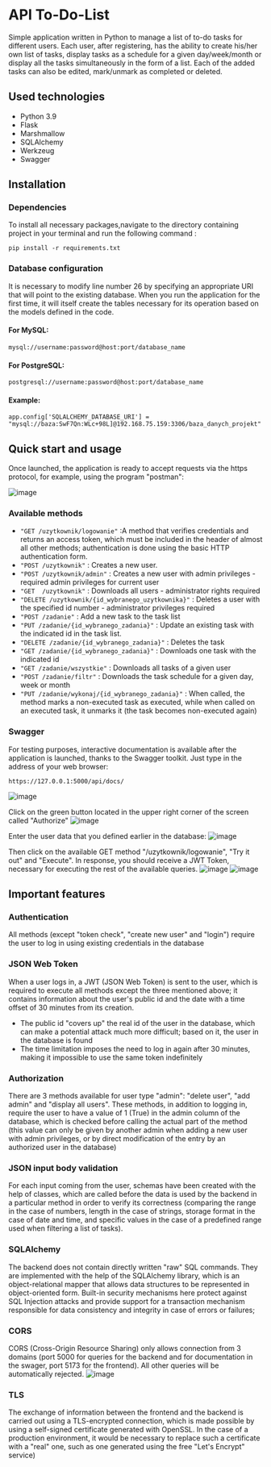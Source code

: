 # API To-Do-List
Simple application written in Python to manage a list of to-do tasks for different users. Each user, after registering, has the ability to create his/her own list of tasks, display tasks as a schedule for a given day/week/month or display all the tasks simultaneously in the form of a list. Each of the added tasks can also be edited, mark/unmark as completed or deleted. 

## Used technologies
- Python 3.9
- Flask
- Marshmallow
- SQLAlchemy
- Werkzeug
- Swagger

## Installation
### Dependencies
To install all necessary packages,navigate to the directory containing project in your terminal and run the following command :
````
pip install -r requirements.txt
````

### Database configuration
It is necessary to modify line number 26 by specifying an appropriate URI that will point to the existing database. When you run the application for the first time, it will itself create the tables necessary for its operation based on the models defined in the code.

#### For MySQL:
````
mysql://username:password@host:port/database_name
````

#### For PostgreSQL:
````
postgresql://username:password@host:port/database_name
````

#### Example:
````
app.config['SQLALCHEMY_DATABASE_URI'] = "mysql://baza:SwF7Qn:WLc+98L]@192.168.75.159:3306/baza_danych_projekt"
````



## Quick start and usage
Once launched, the application is ready to accept requests via the https protocol, for example, using the program "postman": 

![image](readme/postman.png)

### Available methods
- `"GET /uzytkownik/logowanie"` :A method that verifies credentials and returns an access token, which must be included in the header of almost all other methods; authentication is done using the basic HTTP authentication form.
- `"POST /uzytkownik"` : Creates a new user.
- `"POST /uzytkownik/admin"` : Creates a new user with admin privileges - required admin privileges for current user
- `"GET  /uzytkownik"` : Downloads all users - administrator rights required
- `"DELETE /uzytkownik/{id_wybranego_uzytkownika}"` : Deletes a user with the specified id number - administrator privileges required
- `"POST /zadanie"` : Add a new task to the task list
- `"PUT /zadanie/{id_wybranego_zadania}"` : Update an existing task with the indicated id in the task list.
- `"DELETE /zadanie/{id_wybranego_zadania}"` : Deletes the task
- `"GET /zadanie/{id_wybranego_zadania}"` : Downloads one task with the indicated id
- `"GET /zadanie/wszystkie"` : Downloads all tasks of a given user
- `"POST /zadanie/filtr"` : Downloads the task schedule for a given day, week or month
- `"PUT /zadanie/wykonaj/{id_wybranego_zadania}"` : When called, the method marks a non-executed task as executed, while when called on an executed task, it unmarks it (the task becomes non-executed again)

### Swagger
For testing purposes, interactive documentation is available after the application is launched, thanks to the Swagger toolkit. Just type in the address of your web browser:
````
https://127.0.0.1:5000/api/docs/
````
![image](readme/swagger.png)

Click on the green button located in the upper right corner of the screen called "Authorize"
![image](readme/swagger1.png)

Enter the user data that you defined earlier in the database:
![image](readme/swagger2.png)

Then click on the available GET method "/uzytkownik/logowanie", "Try it out" and "Execute". In response, you should receive a JWT Token, necessary for executing the rest of the available queries.
![image](readme/swagger3.png)
![image](readme/swagger4.png)

## Important features
### Authentication
All methods (except "token check", "create new user" and "login") require the user to log in using existing credentials in the database

### JSON Web Token
When a user logs in, a JWT (JSON Web Token) is sent to the user, which is required to execute all methods except the three mentioned above; it contains information about the user's public id and the date with a time offset of 30 minutes from its creation.
- The public id "covers up" the real id of the user in the database, which can make a potential attack much more difficult; based on it, the user in the database is found
- The time limitation imposes the need to log in again after 30 minutes, making it impossible to use the same token indefinitely

### Authorization
There are 3 methods available for user type "admin": "delete user", "add admin" and "display all users". These methods, in addition to logging in, require the user to have a value of 1 (True) in the admin column of the database, which is checked before calling the actual part of the method (this value can only be given by another admin when adding a new user with admin privileges, or by direct modification of the entry by an authorized user in the database)

### JSON input body validation
For each input coming from the user, schemas have been created with the help of classes, which are called before the data is used by the backend in a particular method in order to verify its correctness (comparing the range in the case of numbers, length in the case of strings, storage format in the case of date and time, and specific values in the case of a predefined range used when filtering a list of tasks).

### SQLAlchemy
The backend does not contain directly written "raw" SQL commands. They are implemented with the help of the SQLAlchemy library, which is an object-relational mapper that allows data structures to be represented in object-oriented form. Built-in security mechanisms here protect against SQL Injection attacks and provide support for a transaction mechanism responsible for data consistency and integrity in case of errors or failures;

### CORS
CORS (Cross-Origin Resource Sharing) only allows connection from 3 domains (port 5000 for queries for the backend and for documentation in the swager, port 5173 for the frontend). All other queries will be automatically rejected.
![image](readme/cors.png)

### TLS
The exchange of information between the frontend and the backend is carried out using a TLS-encrypted connection, which is made possible by using a self-signed certificate generated with OpenSSL. In the case of a production environment, it would be necessary to replace such a certificate with a "real" one, such as one generated using the free "Let's Encrypt" service)